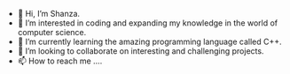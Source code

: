 - 👋 Hi, I’m Shanza.
- 👀 I’m interested in coding and expanding my knowledge in the world of computer science. 
- 🌱 I’m currently learning the amazing programming language called C++.
- 💞️ I’m looking to collaborate on interesting and challenging projects.
- 📫 How to reach me ....

<!---
1shanzakhan/1shanzakhan is a ✨ special ✨ repository because its `README.md` (this file) appears on your GitHub profile.
You can click the Preview link to take a look at your changes.
--->
